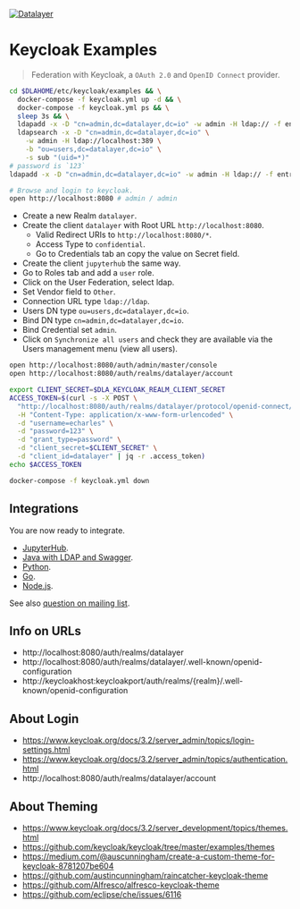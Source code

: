 [![Datalayer](https://docs.datalayer.io/logo/datalayer-25.svg)](https://datalayer.io)

# Keycloak Examples

> Federation with Keycloak, a `OAuth 2.0` and `OpenID Connect` provider.

```bash
cd $DLAHOME/etc/keycloak/examples && \
  docker-compose -f keycloak.yml up -d && \
  docker-compose -f keycloak.yml ps && \
  sleep 3s && \
  ldapadd -x -D "cn=admin,dc=datalayer,dc=io" -w admin -H ldap:// -f entries-1.ldif && \
  ldapsearch -x -D "cn=admin,dc=datalayer,dc=io" \
    -w admin -H ldap://localhost:389 \
    -b "ou=users,dc=datalayer,dc=io" \
    -s sub "(uid=*)"
# password is `123`
ldapadd -x -D "cn=admin,dc=datalayer,dc=io" -w admin -H ldap:// -f entries-2.ldif
```

```bash
# Browse and login to keycloak.
open http://localhost:8080 # admin / admin
```

+ Create a new Realm `datalayer`.
+ Create the client `datalayer` with Root URL `http://localhost:8080`.
  + Valid Redirect URIs to `http://localhost:8080/*`.
  + Access Type to `confidential`.
  + Go to Credentials tab an copy the value on Secret field.
+ Create the client `jupyterhub` the same way.
+ Go to Roles tab and add a `user` role.
+  Click on the User Federation, select ldap.
  + Set Vendor field to `Other`.
  + Connection URL type `ldap://ldap`.
  + Users DN type `ou=users,dc=datalayer,dc=io`.
  + Bind DN type `cn=admin,dc=datalayer,dc=io`.
  + Bind Credential set `admin`.
+ Click on `Synchronize all users` and check they are available via the Users management menu (view all users).

```bash
open http://localhost:8080/auth/admin/master/console
open http://localhost:8080/auth/realms/datalayer/account
```

```bash
export CLIENT_SECRET=$DLA_KEYCLOAK_REALM_CLIENT_SECRET
ACCESS_TOKEN=$(curl -s -X POST \
  "http://localhost:8080/auth/realms/datalayer/protocol/openid-connect/token" \
  -H "Content-Type: application/x-www-form-urlencoded" \
  -d "username=echarles" \
  -d "password=123" \
  -d "grant_type=password" \
  -d "client_secret=$CLIENT_SECRET" \
  -d "client_id=datalayer" | jq -r .access_token)
echo $ACCESS_TOKEN
```

```bash
docker-compose -f keycloak.yml down
```

## Integrations

You are now ready to integrate.

+ [JupyterHub](./jupyterhub).
+ [Java with LDAP and Swagger](./java).
+ [Python](./py).
+ [Go](./go).
+ [Node.js](./node).

See also [question on mailing list](http://lists.jboss.org/pipermail/keycloak-user/2014-September/000928.html).

## Info on URLs

+ http://localhost:8080/auth/realms/datalayer
+ http://localhost:8080/auth/realms/datalayer/.well-known/openid-configuration
+ http://keycloakhost:keycloakport/auth/realms/{realm}/.well-known/openid-configuration

## About Login

+ https://www.keycloak.org/docs/3.2/server_admin/topics/login-settings.html
+ https://www.keycloak.org/docs/3.2/server_admin/topics/authentication.html
+ http://localhost:8080/auth/realms/datalayer/account

## About Theming

+ https://www.keycloak.org/docs/3.2/server_development/topics/themes.html
+ https://github.com/keycloak/keycloak/tree/master/examples/themes
+ https://medium.com/@auscunningham/create-a-custom-theme-for-keycloak-8781207be604
+ https://github.com/austincunningham/raincatcher-keycloak-theme
+ https://github.com/Alfresco/alfresco-keycloak-theme
+ https://github.com/eclipse/che/issues/6116

